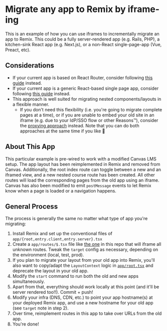 # Migrate any app to Remix by iframe-ing

This is an example of how you can use iframes to incrementally migrate an app to Remix. This could be a fully server-rendered app (e.g. Rails, PHP), a kitchen-sink React app (e.g. Next.js), or a non-React single-page-app (Vue, Preact, etc).

## Considerations

- If your current app is based on React Router, consider following [this guide](https://remix.run/docs/en/v1/guides/migrating-react-router-app) instead.
- If your current app is a generic React-based single page app, consider following [this guide](../incremental-non-rr-spa-to-remix-upgrade-path/) instead.
- This approach is well suited for migrating nested components/layouts in a flexible manner.
  - If you don't need this flexibility (i.e. you're going to migrate complete pages at a time), or if you are unable to embed your old site in an iframe (e.g. due to your IdP/SSO flow or other Reasons™), consider the [proxying approach](../incremental-black-box-to-remix-upgrade-path-via-proxy/) instead. Note that you can do both approaches at the same time if you like 🥳

## About This App

This particular example is pre-wired to work with a modified Canvas LMS setup. The app layout has been reimplemented in Remix and removed from Canvas. Additionally, the root index route can toggle between a new and an iframed view, and a new nested course route has been created. All other routes will load the corresponding pages from the old app using an iframe. Canvas has also been modified to emit `postMessage` events to let Remix know when a page is loaded or a navigation happens.

## General Process

The process is generally the same no matter what type of app you're migrating:

1. Install Remix and set up the conventional files of `app/{root,entry.client,entry.server}.tsx`
2. Create a `app/routes/$.tsx` file like [the one](app/routes/$.tsx) in this repo that will iframe all unknown routes. Tweak the `target` config as necessary, depending on the environment (local, test, prod).
3. If you plan to migrate your layout from your old app into Remix, you'll also want to copy/adapt the `LayoutContext` logic in [`app/root.tsx`](app/root.tsx) and deprecate the layout in your old app.
4. Modify the `start` command to run both the old and new apps simultaneously.
5. Apart from that, everything should work locally at this point (and it'll be server rendered too!!). Commit + push!
6. Modify your infra (DNS, CDN, etc.) to point your app hostname(s) at your deployed Remix app, and use a new hostname for your old app (see `target` note in step 2).
7. Over time, reimplement routes in this app to take over URLs from the old app.
8. You're done!
